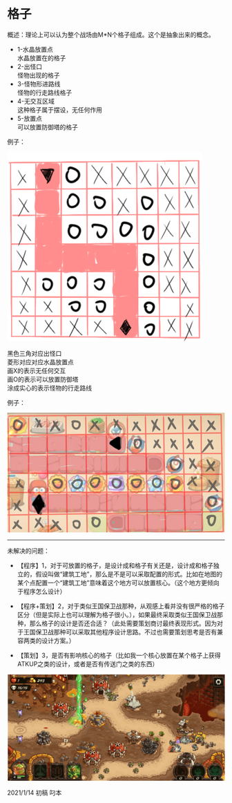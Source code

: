 # 格子

概述：理论上可以认为整个战场由M*N个格子组成。这个是抽象出来的概念。  

- 1-水晶放置点  
水晶放置在的格子
- 2-出怪口  
怪物出现的格子
- 3-怪物形进路线  
怪物的行走路线格子
- 4-无交互区域  
这种格子属于摆设，无任何作用
- 5-放置点  
可以放置防御塔的格子  

例子： 

![格子实例的图片](image/格子.png)

黑色三角对应出怪口  
菱形对应对应水晶放置点  
画X的表示无任何交互  
画O的表示可以放置防御塔  
涂成实心的表示怪物的行走路线

例子：  

![格子实例的图片](image/格子2.png)

---

未解决的问题：

- 【程序】1，对于可放置的格子，是设计成和格子有关还是，设计成和格子独立的，假设叫做“建筑工地”，那么是不是可以采取配置的形式。比如在地图的某个点配置一个“建筑工地”意味着这个地方可以放置核心。（这个地方更倾向于程序怎么设计）

- 【程序+策划】2，对于类似王国保卫战那种，从观感上看并没有很严格的格子区分（但是实际上也可以理解为格子很小。），如果最终采取类似王国保卫战那种，那么格子的设计是否还合适？（此处需要策划商讨最终表现形式。因为对于王国保卫战那种可以采取其他程序设计思路。不过也需要策划思考是否有兼容两类的设计方案。）

- 【策划】3，是否有影响核心的格子（比如我一个核心放置在某个格子上获得ATKUP之类的设计，或者是否有传送门之类的东西）


![格子实例的图片](image/王国保卫战.png)

2021/1/14 初稿 叼本